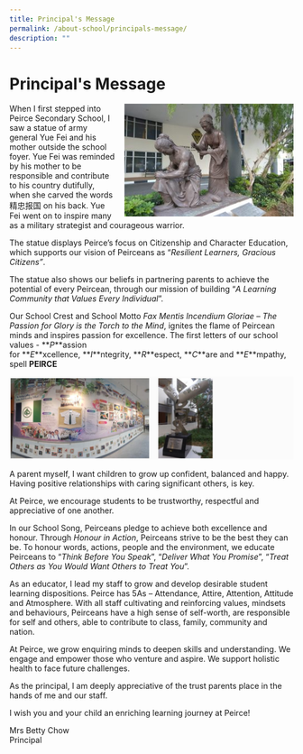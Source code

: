 ```yaml
---
title: Principal's Message
permalink: /about-school/principals-message/
description: ""
---
```

# **Principal's Message**

<img src="/images/Yue-Fei-300x225.jpg" style="width:300px;height:200px;margin-left:15px;" align = "right">

When I first stepped into Peirce Secondary School, I saw a statue of army general Yue Fei and his mother outside the school foyer. Yue Fei was reminded by his mother to be responsible and contribute to his country dutifully, when she carved the words 精忠报国 on his back. Yue Fei went on to inspire many as a military strategist and courageous warrior.

The statue displays Peirce’s focus on Citizenship and Character Education, which supports our vision of Peirceans as “_Resilient Learners, Gracious Citizens”_.

The statue also shows our beliefs in partnering parents to achieve the potential of every Peircean, through our mission of building “_A Learning Community that Values Every Individual_”.

Our School Crest and School Motto _Fax Mentis Incendium Gloriae – The Passion for Glory is the Torch to the Mind_, ignites the flame of Peircean minds and inspires passion for excellence. The first letters of our school values - **_P_**assion for **_E_**xcellence, **_I_**ntegrity, **_R_**espect, **_C_**are and **_E_**mpathy, spell **PEIRCE**

![](/images/principalsmessage.jpg)

A parent myself, I want children to grow up confident, balanced and happy. Having positive relationships with caring significant others, is key. 

At Peirce, we encourage students to be trustworthy, respectful and appreciative of one another. 

In our School Song, Peirceans pledge to achieve both excellence and honour. Through _Honour in Action_, Peirceans strive to be the best they can be. To honour words, actions, people and the environment, we educate Peirceans to “_Think Before You Speak_”, “_Deliver What You Promise_”, “_Treat Others as You Would Want Others to Treat You_”. 

As an educator, I lead my staff to grow and develop desirable student learning dispositions. Peirce has 5As – Attendance, Attire, Attention, Attitude and Atmosphere. With all staff cultivating and reinforcing values, mindsets and behaviours, Peirceans have a high sense of self-worth, are responsible for self and others, able to contribute to class, family, community and nation.

At Peirce, we grow enquiring minds to deepen skills and understanding. We engage and empower those who venture and aspire. We support holistic health to face future challenges. 

As the principal, I am deeply appreciative of the trust parents place in the hands of me and our staff. 

I wish you and your child an enriching learning journey at Peirce! 

Mrs Betty Chow   
Principal